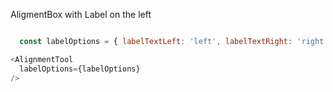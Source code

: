 AligmentBox with Label on the left

```js

  const labelOptions = { labelTextLeft: 'left', labelTextRight: 'right' };

<AlignmentTool
  labelOptions={labelOptions}
/>
```
